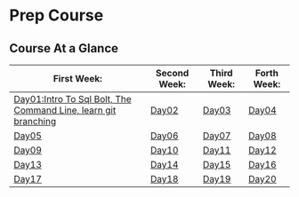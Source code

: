 # Prep Course

## Course At a Glance

| First Week: | Second Week:  | Third Week:  | Forth Week:  |
|-------------|---------------|--------------|--------------|
|[Day01:Intro To Sql Bolt, The Command Line, learn git branching](./Day01/README.md)|[Day02](./Day02/)|[Day03](./Day03/)|[Day04](./Day04/)|
|[Day05](./Day05/)|[Day06](./Day06/)|[Day07](./Day07/)|[Day08](./Day08/)|
|[Day09](./Day09/)|[Day10](./Day10/)|[Day11](./Day11/)|[Day12](./Day12/)|
|[Day13](./Day13/)|[Day14](./Day14/)|[Day15](./Day15/)|[Day16](./Day16/)
|[Day17](./Day17/)|[Day18](./Day18/)|[Day19](./Day19/)|[Day20](./Day20/)
